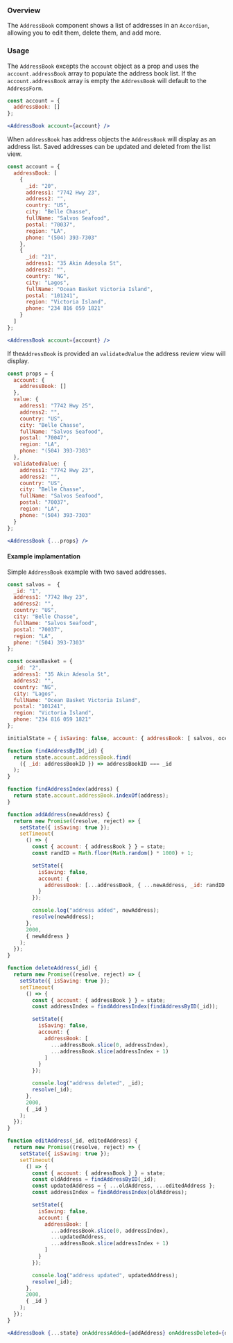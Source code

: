 ### Overview

The `AddressBook` component shows a list of addresses in an `Accordion`, allowing you to edit them, delete them, and add more.

### Usage

The `AddressBook` excepts the `account` object as a prop and uses the `account.addressBook` array to populate the address book list. If the `account.addressBook` array is empty the `AddressBook` will default to the `AddressForm`.

```jsx
const account = {
  addressBook: []
};

<AddressBook account={account} />
```

When `addressBook` has address objects the `AddressBook` will display as an address list. Saved addresses can be updated and deleted from the list view.
```jsx
const account = {
  addressBook: [
    {
      _id: "20",
      address1: "7742 Hwy 23",
      address2: "",
      country: "US",
      city: "Belle Chasse",
      fullName: "Salvos Seafood",
      postal: "70037",
      region: "LA",
      phone: "(504) 393-7303"
    },
    {
      _id: "21",
      address1: "35 Akin Adesola St",
      address2: "",
      country: "NG",
      city: "Lagos",
      fullName: "Ocean Basket Victoria Island",
      postal: "101241",
      region: "Victoria Island",
      phone: "234 816 059 1821"
    }
  ]
};

<AddressBook account={account} />
```

If the`AddressBook` is provided an `validatedValue` the address review view will display.
```jsx
const props = {
  account: {
    addressBook: []
  },
  value: {
    address1: "7742 Hwy 25",
    address2: "",
    country: "US",
    city: "Belle Chasse",
    fullName: "Salvos Seafood",
    postal: "70047",
    region: "LA",
    phone: "(504) 393-7303"
  },
  validatedValue: {
    address1: "7742 Hwy 23",
    address2: "",
    country: "US",
    city: "Belle Chasse",
    fullName: "Salvos Seafood",
    postal: "70037",
    region: "LA",
    phone: "(504) 393-7303"
  }
};

<AddressBook {...props} />
```

#### Example implamentation
Simple `AddressBook` example with two saved addresses.
```jsx
const salvos =  {
  _id: "1",
  address1: "7742 Hwy 23",
  address2: "",
  country: "US",
  city: "Belle Chasse",
  fullName: "Salvos Seafood",
  postal: "70037",
  region: "LA",
  phone: "(504) 393-7303"
};

const oceanBasket = {
  _id: "2",
  address1: "35 Akin Adesola St",
  address2: "",
  country: "NG",
  city: "Lagos",
  fullName: "Ocean Basket Victoria Island",
  postal: "101241",
  region: "Victoria Island",
  phone: "234 816 059 1821"
};

initialState = { isSaving: false, account: { addressBook: [ salvos, oceanBasket ] } };

function findAddressByID(_id) {
  return state.account.addressBook.find(
    ({ _id: addressBookID }) => addressBookID === _id
  );
}

function findAddressIndex(address) {
  return state.account.addressBook.indexOf(address);
}

function addAddress(newAddress) {
  return new Promise((resolve, reject) => {
    setState({ isSaving: true });
    setTimeout(
      () => {
        const { account: { addressBook } } = state;
        const randID = Math.floor(Math.random() * 1000) + 1;

        setState({
          isSaving: false,
          account: {
            addressBook: [...addressBook, { ...newAddress, _id: randID }]
          }
        });

        console.log("address added", newAddress);
        resolve(newAddress);
      },
      2000,
      { newAddress }
    );
  });
}

function deleteAddress(_id) {
  return new Promise((resolve, reject) => {
    setState({ isSaving: true });
    setTimeout(
      () => {
        const { account: { addressBook } } = state;
        const addressIndex = findAddressIndex(findAddressByID(_id));

        setState({
          isSaving: false,
          account: {
            addressBook: [
              ...addressBook.slice(0, addressIndex),
              ...addressBook.slice(addressIndex + 1)
            ]
          }
        });

        console.log("address deleted", _id);
        resolve(_id);
      },
      2000,
      { _id }
    );
  });
}

function editAddress(_id, editedAddress) {
  return new Promise((resolve, reject) => {
    setState({ isSaving: true });
    setTimeout(
      () => {
        const { account: { addressBook } } = state;
        const oldAddress = findAddressByID(_id);
        const updatedAddress = { ...oldAddress, ...editedAddress };
        const addressIndex = findAddressIndex(oldAddress);

        setState({
          isSaving: false,
          account: {
            addressBook: [
              ...addressBook.slice(0, addressIndex),
              ...updatedAddress,
              ...addressBook.slice(addressIndex + 1)
            ]
          }
        });

        console.log("address updated", updatedAddress);
        resolve(_id);
      },
      2000,
      { _id }
    );
  });
}

<AddressBook {...state} onAddressAdded={addAddress} onAddressDeleted={deleteAddress} onAddressEdited={editAddress} />
```
